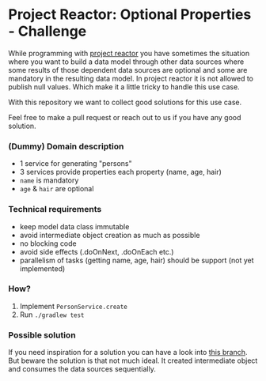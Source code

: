 # Project Reactor: Optional Properties - Challenge
While programming with [project reactor][1] you have sometimes the situation where you want to build a data model through other data sources where some results of those dependent data sources are optional and some are mandatory in the resulting data model.
In project reactor it is not allowed to publish null values. Which make it a little tricky to handle this use case.

With this repository we want to collect good solutions for this use case.

Feel free to make a pull request or reach out to us if you have any good solution.

### (Dummy) Domain description
* 1 service for generating "persons"
* 3 services provide properties each property (name, age, hair)
* ```name``` is mandatory
* ```age``` & ```hair``` are optional

### Technical requirements
* keep model data class immutable
* avoid intermediate object creation as much as possible
* no blocking code
* avoid side effects (.doOnNext, .doOnEach etc.)
* parallelism of tasks (getting name, age, hair) should be support (not yet implemented)

### How?
1. Implement ```PersonService.create```
2. Run ```./gradlew test```


### Possible solution
If you need inspiration for a solution you can have a look into [this branch][2]. 
But beware the solution is that not much ideal. It created intermediate object and consumes the data sources sequentially.


[1]: https://projectreactor.io/
[2]: https://github.com/chrgue-idealo/reactor-challenge/tree/possible-solution